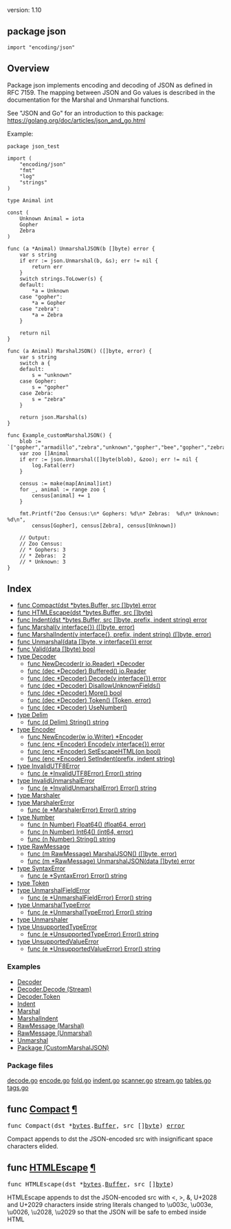 version: 1.10
## package json

  `import "encoding/json"`

## Overview

Package json implements encoding and decoding of JSON as defined in RFC 7159.
The mapping between JSON and Go values is described in the documentation for the
Marshal and Unmarshal functions.

See "JSON and Go" for an introduction to this package:
https://golang.org/doc/articles/json_and_go.html

<a id="example_customMarshalJSON"></a>
Example:

    package json_test

    import (
        "encoding/json"
        "fmt"
        "log"
        "strings"
    )

    type Animal int

    const (
        Unknown Animal = iota
        Gopher
        Zebra
    )

    func (a *Animal) UnmarshalJSON(b []byte) error {
        var s string
        if err := json.Unmarshal(b, &s); err != nil {
            return err
        }
        switch strings.ToLower(s) {
        default:
            *a = Unknown
        case "gopher":
            *a = Gopher
        case "zebra":
            *a = Zebra
        }

        return nil
    }

    func (a Animal) MarshalJSON() ([]byte, error) {
        var s string
        switch a {
        default:
            s = "unknown"
        case Gopher:
            s = "gopher"
        case Zebra:
            s = "zebra"
        }

        return json.Marshal(s)
    }

    func Example_customMarshalJSON() {
        blob := `["gopher","armadillo","zebra","unknown","gopher","bee","gopher","zebra"]`
        var zoo []Animal
        if err := json.Unmarshal([]byte(blob), &zoo); err != nil {
            log.Fatal(err)
        }

        census := make(map[Animal]int)
        for _, animal := range zoo {
            census[animal] += 1
        }

        fmt.Printf("Zoo Census:\n* Gophers: %d\n* Zebras:  %d\n* Unknown: %d\n",
            census[Gopher], census[Zebra], census[Unknown])

        // Output:
        // Zoo Census:
        // * Gophers: 3
        // * Zebras:  2
        // * Unknown: 3
    }

## Index

- [func Compact(dst *bytes.Buffer, src []byte) error](#Compact)
- [func HTMLEscape(dst *bytes.Buffer, src []byte)](#HTMLEscape)
- [func Indent(dst *bytes.Buffer, src []byte, prefix, indent string) error](#Indent)
- [func Marshal(v interface{}) ([]byte, error)](#Marshal)
- [func MarshalIndent(v interface{}, prefix, indent string) ([]byte, error)](#MarshalIndent)
- [func Unmarshal(data []byte, v interface{}) error](#Unmarshal)
- [func Valid(data []byte) bool](#Valid)
- [type Decoder](#Decoder)
  - [func NewDecoder(r io.Reader) *Decoder](#NewDecoder)
  - [func (dec *Decoder) Buffered() io.Reader](#Decoder.Buffered)
  - [func (dec *Decoder) Decode(v interface{}) error](#Decoder.Decode)
  - [func (dec *Decoder) DisallowUnknownFields()](#Decoder.DisallowUnknownFields)
  - [func (dec *Decoder) More() bool](#Decoder.More)
  - [func (dec *Decoder) Token() (Token, error)](#Decoder.Token)
  - [func (dec *Decoder) UseNumber()](#Decoder.UseNumber)
- [type Delim](#Delim)
  - [func (d Delim) String() string](#Delim.String)
- [type Encoder](#Encoder)
  - [func NewEncoder(w io.Writer) *Encoder](#NewEncoder)
  - [func (enc *Encoder) Encode(v interface{}) error](#Encoder.Encode)
  - [func (enc *Encoder) SetEscapeHTML(on bool)](#Encoder.SetEscapeHTML)
  - [func (enc *Encoder) SetIndent(prefix, indent string)](#Encoder.SetIndent)
- [type InvalidUTF8Error](#InvalidUTF8Error)
  - [func (e *InvalidUTF8Error) Error() string](#InvalidUTF8Error.Error)
- [type InvalidUnmarshalError](#InvalidUnmarshalError)
  - [func (e *InvalidUnmarshalError) Error() string](#InvalidUnmarshalError.Error)
- [type Marshaler](#Marshaler)
- [type MarshalerError](#MarshalerError)
  - [func (e *MarshalerError) Error() string](#MarshalerError.Error)
- [type Number](#Number)
  - [func (n Number) Float64() (float64, error)](#Number.Float64)
  - [func (n Number) Int64() (int64, error)](#Number.Int64)
  - [func (n Number) String() string](#Number.String)
- [type RawMessage](#RawMessage)
  - [func (m RawMessage) MarshalJSON() ([]byte, error)](#RawMessage.MarshalJSON)
  - [func (m *RawMessage) UnmarshalJSON(data []byte) error](#RawMessage.UnmarshalJSON)
- [type SyntaxError](#SyntaxError)
  - [func (e *SyntaxError) Error() string](#SyntaxError.Error)
- [type Token](#Token)
- [type UnmarshalFieldError](#UnmarshalFieldError)
  - [func (e *UnmarshalFieldError) Error() string](#UnmarshalFieldError.Error)
- [type UnmarshalTypeError](#UnmarshalTypeError)
  - [func (e *UnmarshalTypeError) Error() string](#UnmarshalTypeError.Error)
- [type Unmarshaler](#Unmarshaler)
- [type UnsupportedTypeError](#UnsupportedTypeError)
  - [func (e *UnsupportedTypeError) Error() string](#UnsupportedTypeError.Error)
- [type UnsupportedValueError](#UnsupportedValueError)
  - [func (e *UnsupportedValueError) Error() string](#UnsupportedValueError.Error)

### Examples

- [Decoder](#exampleDecoder)
- [Decoder.Decode (Stream)](#exampleDecoder_Decode_stream)
- [Decoder.Token](#exampleDecoder_Token)
- [Indent](#exampleIndent)
- [Marshal](#exampleMarshal)
- [MarshalIndent](#exampleMarshalIndent)
- [RawMessage (Marshal)](#exampleRawMessage_marshal)
- [RawMessage (Unmarshal)](#exampleRawMessage_unmarshal)
- [Unmarshal](#exampleUnmarshal)
- [Package (CustomMarshalJSON)](#example_customMarshalJSON)

### Package files
 [decode.go](//github.com/golang/go/blob/release-branch.go1.10/src/encoding/json/decode.go) [encode.go](//github.com/golang/go/blob/release-branch.go1.10/src/encoding/json/encode.go) [fold.go](//github.com/golang/go/blob/release-branch.go1.10/src/encoding/json/fold.go) [indent.go](//github.com/golang/go/blob/release-branch.go1.10/src/encoding/json/indent.go) [scanner.go](//github.com/golang/go/blob/release-branch.go1.10/src/encoding/json/scanner.go) [stream.go](//github.com/golang/go/blob/release-branch.go1.10/src/encoding/json/stream.go) [tables.go](//github.com/golang/go/blob/release-branch.go1.10/src/encoding/json/tables.go) [tags.go](//github.com/golang/go/blob/release-branch.go1.10/src/encoding/json/tags.go)

<h2 id="Compact">func <a href="//github.com/golang/go/blob/release-branch.go1.10/src/encoding/json/indent.go#L1">Compact</a>
    <a href="#Compact">¶</a></h2>
<pre>func Compact(dst *<a href="/bytes/">bytes</a>.<a href="/bytes/#Buffer">Buffer</a>, src []<a href="/builtin/#byte">byte</a>) <a href="/builtin/#error">error</a></pre>

Compact appends to dst the JSON-encoded src with insignificant space characters
elided.

<h2 id="HTMLEscape">func <a href="//github.com/golang/go/blob/release-branch.go1.10/src/encoding/json/encode.go#L180">HTMLEscape</a>
    <a href="#HTMLEscape">¶</a></h2>
<pre>func HTMLEscape(dst *<a href="/bytes/">bytes</a>.<a href="/bytes/#Buffer">Buffer</a>, src []<a href="/builtin/#byte">byte</a>)</pre>

HTMLEscape appends to dst the JSON-encoded src with <, >, &, U+2028 and U+2029
characters inside string literals changed to \u003c, \u003e, \u0026, \u2028,
\u2029 so that the JSON will be safe to embed inside HTML <script> tags. For
historical reasons, web browsers don't honor standard HTML escaping within
<script> tags, so an alternative JSON encoding must be used.

<h2 id="Indent">func <a href="//github.com/golang/go/blob/release-branch.go1.10/src/encoding/json/indent.go#L69">Indent</a>
    <a href="#Indent">¶</a></h2>
<pre>func Indent(dst *<a href="/bytes/">bytes</a>.<a href="/bytes/#Buffer">Buffer</a>, src []<a href="/builtin/#byte">byte</a>, prefix, indent <a href="/builtin/#string">string</a>) <a href="/builtin/#error">error</a></pre>

Indent appends to dst an indented form of the JSON-encoded src. Each element in
a JSON object or array begins on a new, indented line beginning with prefix
followed by one or more copies of indent according to the indentation nesting.
The data appended to dst does not begin with the prefix nor any indentation, to
make it easier to embed inside other formatted JSON data. Although leading space
characters (space, tab, carriage return, newline) at the beginning of src are
dropped, trailing space characters at the end of src are preserved and copied to
dst. For example, if src has no trailing spaces, neither will dst; if src ends
in a trailing newline, so will dst.

<a id="exampleIndent"></a>
Example:

    type Road struct {
        Name   string
        Number int
    }
    roads := []Road{
        {"Diamond Fork", 29},
        {"Sheep Creek", 51},
    }

    b, err := json.Marshal(roads)
    if err != nil {
        log.Fatal(err)
    }

    var out bytes.Buffer
    json.Indent(&out, b, "=", "\t")
    out.WriteTo(os.Stdout)
    // Output:
    // [
    // =	{
    // =		"Name": "Diamond Fork",
    // =		"Number": 29
    // =	},
    // =	{
    // =		"Name": "Sheep Creek",
    // =		"Number": 51
    // =	}
    // =]

<h2 id="Marshal">func <a href="//github.com/golang/go/blob/release-branch.go1.10/src/encoding/json/encode.go#L149">Marshal</a>
    <a href="#Marshal">¶</a></h2>
<pre>func Marshal(v interface{}) ([]<a href="/builtin/#byte">byte</a>, <a href="/builtin/#error">error</a>)</pre>

Marshal returns the JSON encoding of v.

Marshal traverses the value v recursively. If an encountered value implements
the Marshaler interface and is not a nil pointer, Marshal calls its MarshalJSON
method to produce JSON. If no MarshalJSON method is present but the value
implements encoding.TextMarshaler instead, Marshal calls its MarshalText method
and encodes the result as a JSON string. The nil pointer exception is not
strictly necessary but mimics a similar, necessary exception in the behavior of
UnmarshalJSON.

Otherwise, Marshal uses the following type-dependent default encodings:

Boolean values encode as JSON booleans.

Floating point, integer, and Number values encode as JSON numbers.

String values encode as JSON strings coerced to valid UTF-8, replacing invalid
bytes with the Unicode replacement rune. The angle brackets "<" and ">" are
escaped to "\u003c" and "\u003e" to keep some browsers from misinterpreting JSON
output as HTML. Ampersand "&" is also escaped to "\u0026" for the same reason.
This escaping can be disabled using an Encoder that had SetEscapeHTML(false)
called on it.

Array and slice values encode as JSON arrays, except that []byte encodes as a
base64-encoded string, and a nil slice encodes as the null JSON value.

Struct values encode as JSON objects. Each exported struct field becomes a
member of the object, using the field name as the object key, unless the field
is omitted for one of the reasons given below.

The encoding of each struct field can be customized by the format string stored
under the "json" key in the struct field's tag. The format string gives the name
of the field, possibly followed by a comma-separated list of options. The name
may be empty in order to specify options without overriding the default field
name.

The "omitempty" option specifies that the field should be omitted from the
encoding if the field has an empty value, defined as false, 0, a nil pointer, a
nil interface value, and any empty array, slice, map, or string.

As a special case, if the field tag is "-", the field is always omitted. Note
that a field with name "-" can still be generated using the tag "-,".

Examples of struct field tags and their meanings:

    // Field appears in JSON as key "myName".
    Field int `json:"myName"`

    // Field appears in JSON as key "myName" and
    // the field is omitted from the object if its value is empty,
    // as defined above.
    Field int `json:"myName,omitempty"`

    // Field appears in JSON as key "Field" (the default), but
    // the field is skipped if empty.
    // Note the leading comma.
    Field int `json:",omitempty"`

    // Field is ignored by this package.
    Field int `json:"-"`

    // Field appears in JSON as key "-".
    Field int `json:"-,"`

The "string" option signals that a field is stored as JSON inside a JSON-encoded
string. It applies only to fields of string, floating point, integer, or boolean
types. This extra level of encoding is sometimes used when communicating with
JavaScript programs:

    Int64String int64 `json:",string"`

The key name will be used if it's a non-empty string consisting of only Unicode
letters, digits, and ASCII punctuation except quotation marks, backslash, and
comma.

Anonymous struct fields are usually marshaled as if their inner exported fields
were fields in the outer struct, subject to the usual Go visibility rules
amended as described in the next paragraph. An anonymous struct field with a
name given in its JSON tag is treated as having that name, rather than being
anonymous. An anonymous struct field of interface type is treated the same as
having that type as its name, rather than being anonymous.

The Go visibility rules for struct fields are amended for JSON when deciding
which field to marshal or unmarshal. If there are multiple fields at the same
level, and that level is the least nested (and would therefore be the nesting
level selected by the usual Go rules), the following extra rules apply:

1) Of those fields, if any are JSON-tagged, only tagged fields are considered,
even if there are multiple untagged fields that would otherwise conflict.

2) If there is exactly one field (tagged or not according to the first rule),
that is selected.

3) Otherwise there are multiple fields, and all are ignored; no error occurs.

Handling of anonymous struct fields is new in Go 1.1. Prior to Go 1.1, anonymous
struct fields were ignored. To force ignoring of an anonymous struct field in
both current and earlier versions, give the field a JSON tag of "-".

Map values encode as JSON objects. The map's key type must either be a string,
an integer type, or implement encoding.TextMarshaler. The map keys are sorted
and used as JSON object keys by applying the following rules, subject to the
UTF-8 coercion described for string values above:

    - string keys are used directly
    - encoding.TextMarshalers are marshaled
    - integer keys are converted to strings

Pointer values encode as the value pointed to. A nil pointer encodes as the null
JSON value.

Interface values encode as the value contained in the interface. A nil interface
value encodes as the null JSON value.

Channel, complex, and function values cannot be encoded in JSON. Attempting to
encode such a value causes Marshal to return an UnsupportedTypeError.

JSON cannot represent cyclic data structures and Marshal does not handle them.
Passing cyclic structures to Marshal will result in an infinite recursion.

<a id="exampleMarshal"></a>
Example:

    type ColorGroup struct {
        ID     int
        Name   string
        Colors []string
    }
    group := ColorGroup{
        ID:     1,
        Name:   "Reds",
        Colors: []string{"Crimson", "Red", "Ruby", "Maroon"},
    }
    b, err := json.Marshal(group)
    if err != nil {
        fmt.Println("error:", err)
    }
    os.Stdout.Write(b)
    // Output:
    // {"ID":1,"Name":"Reds","Colors":["Crimson","Red","Ruby","Maroon"]}

<h2 id="MarshalIndent">func <a href="//github.com/golang/go/blob/release-branch.go1.10/src/encoding/json/encode.go#L161">MarshalIndent</a>
    <a href="#MarshalIndent">¶</a></h2>
<pre>func MarshalIndent(v interface{}, prefix, indent <a href="/builtin/#string">string</a>) ([]<a href="/builtin/#byte">byte</a>, <a href="/builtin/#error">error</a>)</pre>

MarshalIndent is like Marshal but applies Indent to format the output. Each JSON
element in the output will begin on a new line beginning with prefix followed by
one or more copies of indent according to the indentation nesting.

<a id="exampleMarshalIndent"></a>
Example:

    data := map[string]int{
        "a": 1,
        "b": 2,
    }

    json, err := json.MarshalIndent(data, "<prefix>", "<indent>")
    if err != nil {
        log.Fatal(err)
    }

    fmt.Println(string(json))
    // Output:
    // {
    // <prefix><indent>"a": 1,
    // <prefix><indent>"b": 2
    // <prefix>}

<h2 id="Unmarshal">func <a href="//github.com/golang/go/blob/release-branch.go1.10/src/encoding/json/decode.go#L87">Unmarshal</a>
    <a href="#Unmarshal">¶</a></h2>
<pre>func Unmarshal(data []<a href="/builtin/#byte">byte</a>, v interface{}) <a href="/builtin/#error">error</a></pre>

Unmarshal parses the JSON-encoded data and stores the result in the value
pointed to by v. If v is nil or not a pointer, Unmarshal returns an
InvalidUnmarshalError.

Unmarshal uses the inverse of the encodings that Marshal uses, allocating maps,
slices, and pointers as necessary, with the following additional rules:

To unmarshal JSON into a pointer, Unmarshal first handles the case of the JSON
being the JSON literal null. In that case, Unmarshal sets the pointer to nil.
Otherwise, Unmarshal unmarshals the JSON into the value pointed at by the
pointer. If the pointer is nil, Unmarshal allocates a new value for it to point
to.

To unmarshal JSON into a value implementing the Unmarshaler interface, Unmarshal
calls that value's UnmarshalJSON method, including when the input is a JSON
null. Otherwise, if the value implements encoding.TextUnmarshaler and the input
is a JSON quoted string, Unmarshal calls that value's UnmarshalText method with
the unquoted form of the string.

To unmarshal JSON into a struct, Unmarshal matches incoming object keys to the
keys used by Marshal (either the struct field name or its tag), preferring an
exact match but also accepting a case-insensitive match. By default, object keys
which don't have a corresponding struct field are ignored (see
Decoder.DisallowUnknownFields for an alternative).

To unmarshal JSON into an interface value, Unmarshal stores one of these in the
interface value:

    bool, for JSON booleans
    float64, for JSON numbers
    string, for JSON strings
    []interface{}, for JSON arrays
    map[string]interface{}, for JSON objects
    nil for JSON null

To unmarshal a JSON array into a slice, Unmarshal resets the slice length to
zero and then appends each element to the slice. As a special case, to unmarshal
an empty JSON array into a slice, Unmarshal replaces the slice with a new empty
slice.

To unmarshal a JSON array into a Go array, Unmarshal decodes JSON array elements
into corresponding Go array elements. If the Go array is smaller than the JSON
array, the additional JSON array elements are discarded. If the JSON array is
smaller than the Go array, the additional Go array elements are set to zero
values.

To unmarshal a JSON object into a map, Unmarshal first establishes a map to use.
If the map is nil, Unmarshal allocates a new map. Otherwise Unmarshal reuses the
existing map, keeping existing entries. Unmarshal then stores key-value pairs
from the JSON object into the map. The map's key type must either be a string,
an integer, or implement encoding.TextUnmarshaler.

If a JSON value is not appropriate for a given target type, or if a JSON number
overflows the target type, Unmarshal skips that field and completes the
unmarshaling as best it can. If no more serious errors are encountered,
Unmarshal returns an UnmarshalTypeError describing the earliest such error. In
any case, it's not guaranteed that all the remaining fields following the
problematic one will be unmarshaled into the target object.

The JSON null value unmarshals into an interface, map, pointer, or slice by
setting that Go value to nil. Because null is often used in JSON to mean ``not
present,'' unmarshaling a JSON null into any other Go type has no effect on the
value and produces no error.

When unmarshaling quoted strings, invalid UTF-8 or invalid UTF-16 surrogate
pairs are not treated as an error. Instead, they are replaced by the Unicode
replacement character U+FFFD.

<a id="exampleUnmarshal"></a>
Example:

    var jsonBlob = []byte(`[
    	{"Name": "Platypus", "Order": "Monotremata"},
    	{"Name": "Quoll",    "Order": "Dasyuromorphia"}
    ]`)
    type Animal struct {
        Name  string
        Order string
    }
    var animals []Animal
    err := json.Unmarshal(jsonBlob, &animals)
    if err != nil {
        fmt.Println("error:", err)
    }
    fmt.Printf("%+v", animals)
    // Output:
    // [{Name:Platypus Order:Monotremata} {Name:Quoll Order:Dasyuromorphia}]

<h2 id="Valid">func <a href="//github.com/golang/go/blob/release-branch.go1.10/src/encoding/json/scanner.go#L9">Valid</a>
    <a href="#Valid">¶</a></h2>
<pre>func Valid(data []<a href="/builtin/#byte">byte</a>) <a href="/builtin/#bool">bool</a></pre>

Valid reports whether data is a valid JSON encoding.

<h2 id="Decoder">type <a href="//github.com/golang/go/blob/release-branch.go1.10/src/encoding/json/stream.go#L4">Decoder</a>
    <a href="#Decoder">¶</a></h2>
<pre>type Decoder struct {
    <span class="comment">// contains filtered or unexported fields</span>
}</pre>

A Decoder reads and decodes JSON values from an input stream.

<a id="exampleDecoder"></a>
Example:

    const jsonStream = `
    	{"Name": "Ed", "Text": "Knock knock."}
    	{"Name": "Sam", "Text": "Who's there?"}
    	{"Name": "Ed", "Text": "Go fmt."}
    	{"Name": "Sam", "Text": "Go fmt who?"}
    	{"Name": "Ed", "Text": "Go fmt yourself!"}
    `
    type Message struct {
        Name, Text string
    }
    dec := json.NewDecoder(strings.NewReader(jsonStream))
    for {
        var m Message
        if err := dec.Decode(&m); err == io.EOF {
            break
        } else if err != nil {
            log.Fatal(err)
        }
        fmt.Printf("%s: %s\n", m.Name, m.Text)
    }
    // Output:
    // Ed: Knock knock.
    // Sam: Who's there?
    // Ed: Go fmt.
    // Sam: Go fmt who?
    // Ed: Go fmt yourself!

<h3 id="NewDecoder">func <a href="//github.com/golang/go/blob/release-branch.go1.10/src/encoding/json/stream.go#L21">NewDecoder</a>
    <a href="#NewDecoder">¶</a></h3>
<pre>func NewDecoder(r <a href="/io/">io</a>.<a href="/io/#Reader">Reader</a>) *<a href="#Decoder">Decoder</a></pre>

NewDecoder returns a new decoder that reads from r.

The decoder introduces its own buffering and may read data from r beyond the
JSON values requested.

<h3 id="Decoder.Buffered">func (*Decoder) <a href="//github.com/golang/go/blob/release-branch.go1.10/src/encoding/json/stream.go#L73">Buffered</a>
    <a href="#Decoder.Buffered">¶</a></h3>
<pre>func (dec *<a href="#Decoder">Decoder</a>) Buffered() <a href="/io/">io</a>.<a href="/io/#Reader">Reader</a></pre>

Buffered returns a reader of the data remaining in the Decoder's buffer. The
reader is valid until the next call to Decode.

<h3 id="Decoder.Decode">func (*Decoder) <a href="//github.com/golang/go/blob/release-branch.go1.10/src/encoding/json/stream.go#L39">Decode</a>
    <a href="#Decoder.Decode">¶</a></h3>
<pre>func (dec *<a href="#Decoder">Decoder</a>) Decode(v interface{}) <a href="/builtin/#error">error</a></pre>

Decode reads the next JSON-encoded value from its input and stores it in the
value pointed to by v.

See the documentation for Unmarshal for details about the conversion of JSON
into a Go value.

<a id="exampleDecoder_Decode_stream"></a>
Example:

    const jsonStream = `
    	[
    		{"Name": "Ed", "Text": "Knock knock."},
    		{"Name": "Sam", "Text": "Who's there?"},
    		{"Name": "Ed", "Text": "Go fmt."},
    		{"Name": "Sam", "Text": "Go fmt who?"},
    		{"Name": "Ed", "Text": "Go fmt yourself!"}
    	]
    `
    type Message struct {
        Name, Text string
    }
    dec := json.NewDecoder(strings.NewReader(jsonStream))

    // read open bracket
    t, err := dec.Token()
    if err != nil {
        log.Fatal(err)
    }
    fmt.Printf("%T: %v\n", t, t)

    // while the array contains values
    for dec.More() {
        var m Message
        // decode an array value (Message)
        err := dec.Decode(&m)
        if err != nil {
            log.Fatal(err)
        }

        fmt.Printf("%v: %v\n", m.Name, m.Text)
    }

    // read closing bracket
    t, err = dec.Token()
    if err != nil {
        log.Fatal(err)
    }
    fmt.Printf("%T: %v\n", t, t)

    // Output:
    // json.Delim: [
    // Ed: Knock knock.
    // Sam: Who's there?
    // Ed: Go fmt.
    // Sam: Go fmt who?
    // Ed: Go fmt yourself!
    // json.Delim: ]

<h3 id="Decoder.DisallowUnknownFields">func (*Decoder) <a href="//github.com/golang/go/blob/release-branch.go1.10/src/encoding/json/stream.go#L32">DisallowUnknownFields</a>
    <a href="#Decoder.DisallowUnknownFields">¶</a></h3>
<pre>func (dec *<a href="#Decoder">Decoder</a>) DisallowUnknownFields()</pre>

DisallowUnknownFields causes the Decoder to return an error when the destination
is a struct and the input contains object keys which do not match any
non-ignored, exported fields in the destination.

<h3 id="Decoder.More">func (*Decoder) <a href="//github.com/golang/go/blob/release-branch.go1.10/src/encoding/json/stream.go#L469">More</a>
    <a href="#Decoder.More">¶</a></h3>
<pre>func (dec *<a href="#Decoder">Decoder</a>) More() <a href="/builtin/#bool">bool</a></pre>

More reports whether there is another element in the current array or object
being parsed.

<h3 id="Decoder.Token">func (*Decoder) <a href="//github.com/golang/go/blob/release-branch.go1.10/src/encoding/json/stream.go#L354">Token</a>
    <a href="#Decoder.Token">¶</a></h3>
<pre>func (dec *<a href="#Decoder">Decoder</a>) Token() (<a href="#Token">Token</a>, <a href="/builtin/#error">error</a>)</pre>

Token returns the next JSON token in the input stream. At the end of the input
stream, Token returns nil, io.EOF.

Token guarantees that the delimiters [ ] { } it returns are properly nested and
matched: if Token encounters an unexpected delimiter in the input, it will
return an error.

The input stream consists of basic JSON values—bool, string, number, and
null—along with delimiters [ ] { } of type Delim to mark the start and end of
arrays and objects. Commas and colons are elided.

<a id="exampleDecoder_Token"></a>
Example:

    const jsonStream = `
    	{"Message": "Hello", "Array": [1, 2, 3], "Null": null, "Number": 1.234}
    `
    dec := json.NewDecoder(strings.NewReader(jsonStream))
    for {
        t, err := dec.Token()
        if err == io.EOF {
            break
        }
        if err != nil {
            log.Fatal(err)
        }
        fmt.Printf("%T: %v", t, t)
        if dec.More() {
            fmt.Printf(" (more)")
        }
        fmt.Printf("\n")
    }
    // Output:
    // json.Delim: { (more)
    // string: Message (more)
    // string: Hello (more)
    // string: Array (more)
    // json.Delim: [ (more)
    // float64: 1 (more)
    // float64: 2 (more)
    // float64: 3
    // json.Delim: ] (more)
    // string: Null (more)
    // <nil>: <nil> (more)
    // string: Number (more)
    // float64: 1.234
    // json.Delim: }

<h3 id="Decoder.UseNumber">func (*Decoder) <a href="//github.com/golang/go/blob/release-branch.go1.10/src/encoding/json/stream.go#L27">UseNumber</a>
    <a href="#Decoder.UseNumber">¶</a></h3>
<pre>func (dec *<a href="#Decoder">Decoder</a>) UseNumber()</pre>

UseNumber causes the Decoder to unmarshal a number into an interface{} as a
Number instead of as a float64.

<h2 id="Delim">type <a href="//github.com/golang/go/blob/release-branch.go1.10/src/encoding/json/stream.go#L337">Delim</a>
    <a href="#Delim">¶</a></h2>
<pre>type Delim <a href="/builtin/#rune">rune</a></pre>

A Delim is a JSON array or object delimiter, one of [ ] { or }.

<h3 id="Delim.String">func (Delim) <a href="//github.com/golang/go/blob/release-branch.go1.10/src/encoding/json/stream.go#L339">String</a>
    <a href="#Delim.String">¶</a></h3>
<pre>func (d <a href="#Delim">Delim</a>) String() <a href="/builtin/#string">string</a></pre>


<h2 id="Encoder">type <a href="//github.com/golang/go/blob/release-branch.go1.10/src/encoding/json/stream.go#L165">Encoder</a>
    <a href="#Encoder">¶</a></h2>
<pre>type Encoder struct {
    <span class="comment">// contains filtered or unexported fields</span>
}</pre>

An Encoder writes JSON values to an output stream.

<h3 id="NewEncoder">func <a href="//github.com/golang/go/blob/release-branch.go1.10/src/encoding/json/stream.go#L176">NewEncoder</a>
    <a href="#NewEncoder">¶</a></h3>
<pre>func NewEncoder(w <a href="/io/">io</a>.<a href="/io/#Writer">Writer</a>) *<a href="#Encoder">Encoder</a></pre>

NewEncoder returns a new encoder that writes to w.

<h3 id="Encoder.Encode">func (*Encoder) <a href="//github.com/golang/go/blob/release-branch.go1.10/src/encoding/json/stream.go#L185">Encode</a>
    <a href="#Encoder.Encode">¶</a></h3>
<pre>func (enc *<a href="#Encoder">Encoder</a>) Encode(v interface{}) <a href="/builtin/#error">error</a></pre>

Encode writes the JSON encoding of v to the stream, followed by a newline
character.

See the documentation for Marshal for details about the conversion of Go values
to JSON.

<h3 id="Encoder.SetEscapeHTML">func (*Encoder) <a href="//github.com/golang/go/blob/release-branch.go1.10/src/encoding/json/stream.go#L237">SetEscapeHTML</a>
    <a href="#Encoder.SetEscapeHTML">¶</a></h3>
<pre>func (enc *<a href="#Encoder">Encoder</a>) SetEscapeHTML(on <a href="/builtin/#bool">bool</a>)</pre>

SetEscapeHTML specifies whether problematic HTML characters should be escaped
inside JSON quoted strings. The default behavior is to escape &, <, and > to
\u0026, \u003c, and \u003e to avoid certain safety problems that can arise when
embedding JSON in HTML.

In non-HTML settings where the escaping interferes with the readability of the
output, SetEscapeHTML(false) disables this behavior.

<h3 id="Encoder.SetIndent">func (*Encoder) <a href="//github.com/golang/go/blob/release-branch.go1.10/src/encoding/json/stream.go#L225">SetIndent</a>
    <a href="#Encoder.SetIndent">¶</a></h3>
<pre>func (enc *<a href="#Encoder">Encoder</a>) SetIndent(prefix, indent <a href="/builtin/#string">string</a>)</pre>

SetIndent instructs the encoder to format each subsequent encoded value as if
indented by the package-level function Indent(dst, src, prefix, indent). Calling
SetIndent("", "") disables indentation.

<h2 id="InvalidUTF8Error">type <a href="//github.com/golang/go/blob/release-branch.go1.10/src/encoding/json/encode.go#L240">InvalidUTF8Error</a>
    <a href="#InvalidUTF8Error">¶</a></h2>
<pre>type InvalidUTF8Error struct {
<span id="InvalidUTF8Error.S"></span>    S <a href="/builtin/#string">string</a> <span class="comment">// the whole string value that caused the error</span>
}</pre>

Before Go 1.2, an InvalidUTF8Error was returned by Marshal when attempting to
encode a string value with invalid UTF-8 sequences. As of Go 1.2, Marshal
instead coerces the string to valid UTF-8 by replacing invalid bytes with the
Unicode replacement rune U+FFFD.

Deprecated: No longer used; kept for compatibility.

<h3 id="InvalidUTF8Error.Error">func (*InvalidUTF8Error) <a href="//github.com/golang/go/blob/release-branch.go1.10/src/encoding/json/encode.go#L244">Error</a>
    <a href="#InvalidUTF8Error.Error">¶</a></h3>
<pre>func (e *<a href="#InvalidUTF8Error">InvalidUTF8Error</a>) Error() <a href="/builtin/#string">string</a></pre>


<h2 id="InvalidUnmarshalError">type <a href="//github.com/golang/go/blob/release-branch.go1.10/src/encoding/json/decode.go#L146">InvalidUnmarshalError</a>
    <a href="#InvalidUnmarshalError">¶</a></h2>
<pre>type InvalidUnmarshalError struct {
<span id="InvalidUnmarshalError.Type"></span>    Type <a href="/reflect/">reflect</a>.<a href="/reflect/#Type">Type</a>
}</pre>

An InvalidUnmarshalError describes an invalid argument passed to Unmarshal. (The
argument to Unmarshal must be a non-nil pointer.)

<h3 id="InvalidUnmarshalError.Error">func (*InvalidUnmarshalError) <a href="//github.com/golang/go/blob/release-branch.go1.10/src/encoding/json/decode.go#L150">Error</a>
    <a href="#InvalidUnmarshalError.Error">¶</a></h3>
<pre>func (e *<a href="#InvalidUnmarshalError">InvalidUnmarshalError</a>) Error() <a href="/builtin/#string">string</a></pre>


<h2 id="Marshaler">type <a href="//github.com/golang/go/blob/release-branch.go1.10/src/encoding/json/encode.go#L211">Marshaler</a>
    <a href="#Marshaler">¶</a></h2>
<pre>type Marshaler interface {
    MarshalJSON() ([]<a href="/builtin/#byte">byte</a>, <a href="/builtin/#error">error</a>)
}</pre>

Marshaler is the interface implemented by types that can marshal themselves into
valid JSON.

<h2 id="MarshalerError">type <a href="//github.com/golang/go/blob/release-branch.go1.10/src/encoding/json/encode.go#L248">MarshalerError</a>
    <a href="#MarshalerError">¶</a></h2>
<pre>type MarshalerError struct {
<span id="MarshalerError.Type"></span>    Type <a href="/reflect/">reflect</a>.<a href="/reflect/#Type">Type</a>
<span id="MarshalerError.Err"></span>    Err  <a href="/builtin/#error">error</a>
}</pre>


<h3 id="MarshalerError.Error">func (*MarshalerError) <a href="//github.com/golang/go/blob/release-branch.go1.10/src/encoding/json/encode.go#L253">Error</a>
    <a href="#MarshalerError.Error">¶</a></h3>
<pre>func (e *<a href="#MarshalerError">MarshalerError</a>) Error() <a href="/builtin/#string">string</a></pre>


<h2 id="Number">type <a href="//github.com/golang/go/blob/release-branch.go1.10/src/encoding/json/decode.go#L184">Number</a>
    <a href="#Number">¶</a></h2>
<pre>type Number <a href="/builtin/#string">string</a></pre>

A Number represents a JSON number literal.

<h3 id="Number.Float64">func (Number) <a href="//github.com/golang/go/blob/release-branch.go1.10/src/encoding/json/decode.go#L190">Float64</a>
    <a href="#Number.Float64">¶</a></h3>
<pre>func (n <a href="#Number">Number</a>) Float64() (<a href="/builtin/#float64">float64</a>, <a href="/builtin/#error">error</a>)</pre>

Float64 returns the number as a float64.

<h3 id="Number.Int64">func (Number) <a href="//github.com/golang/go/blob/release-branch.go1.10/src/encoding/json/decode.go#L195">Int64</a>
    <a href="#Number.Int64">¶</a></h3>
<pre>func (n <a href="#Number">Number</a>) Int64() (<a href="/builtin/#int64">int64</a>, <a href="/builtin/#error">error</a>)</pre>

Int64 returns the number as an int64.

<h3 id="Number.String">func (Number) <a href="//github.com/golang/go/blob/release-branch.go1.10/src/encoding/json/decode.go#L187">String</a>
    <a href="#Number.String">¶</a></h3>
<pre>func (n <a href="#Number">Number</a>) String() <a href="/builtin/#string">string</a></pre>

String returns the literal text of the number.

<h2 id="RawMessage">type <a href="//github.com/golang/go/blob/release-branch.go1.10/src/encoding/json/stream.go#L244">RawMessage</a>
    <a href="#RawMessage">¶</a></h2>
<pre>type RawMessage []<a href="/builtin/#byte">byte</a></pre>

RawMessage is a raw encoded JSON value. It implements Marshaler and Unmarshaler
and can be used to delay JSON decoding or precompute a JSON encoding.

<a id="exampleRawMessage_marshal"></a>
Example:

    h := json.RawMessage(`{"precomputed": true}`)

    c := struct {
        Header *json.RawMessage `json:"header"`
        Body   string           `json:"body"`
    }{Header: &h, Body: "Hello Gophers!"}

    b, err := json.MarshalIndent(&c, "", "\t")
    if err != nil {
        fmt.Println("error:", err)
    }
    os.Stdout.Write(b)

    // Output:
    // {
    // 	"header": {
    // 		"precomputed": true
    // 	},
    // 	"body": "Hello Gophers!"
    // }


<a id="exampleRawMessage_unmarshal"></a>
Example:

    type Color struct {
        Space string
        Point json.RawMessage // delay parsing until we know the color space
    }
    type RGB struct {
        R   uint8
        G   uint8
        B   uint8
    }
    type YCbCr struct {
        Y   uint8
        Cb  int8
        Cr  int8
    }

    var j = []byte(`[
    	{"Space": "YCbCr", "Point": {"Y": 255, "Cb": 0, "Cr": -10}},
    	{"Space": "RGB",   "Point": {"R": 98, "G": 218, "B": 255}}
    ]`)
    var colors []Color
    err := json.Unmarshal(j, &colors)
    if err != nil {
        log.Fatalln("error:", err)
    }

    for _, c := range colors {
        var dst interface{}
        switch c.Space {
        case "RGB":
            dst = new(RGB)
        case "YCbCr":
            dst = new(YCbCr)
        }
        err := json.Unmarshal(c.Point, dst)
        if err != nil {
            log.Fatalln("error:", err)
        }
        fmt.Println(c.Space, dst)
    }
    // Output:
    // YCbCr &{255 0 -10}
    // RGB &{98 218 255}

<h3 id="RawMessage.MarshalJSON">func (RawMessage) <a href="//github.com/golang/go/blob/release-branch.go1.10/src/encoding/json/stream.go#L247">MarshalJSON</a>
    <a href="#RawMessage.MarshalJSON">¶</a></h3>
<pre>func (m <a href="#RawMessage">RawMessage</a>) MarshalJSON() ([]<a href="/builtin/#byte">byte</a>, <a href="/builtin/#error">error</a>)</pre>

MarshalJSON returns m as the JSON encoding of m.

<h3 id="RawMessage.UnmarshalJSON">func (*RawMessage) <a href="//github.com/golang/go/blob/release-branch.go1.10/src/encoding/json/stream.go#L255">UnmarshalJSON</a>
    <a href="#RawMessage.UnmarshalJSON">¶</a></h3>
<pre>func (m *<a href="#RawMessage">RawMessage</a>) UnmarshalJSON(data []<a href="/builtin/#byte">byte</a>) <a href="/builtin/#error">error</a></pre>

UnmarshalJSON sets *m to a copy of data.

<h2 id="SyntaxError">type <a href="//github.com/golang/go/blob/release-branch.go1.10/src/encoding/json/scanner.go#L59">SyntaxError</a>
    <a href="#SyntaxError">¶</a></h2>
<pre>type SyntaxError struct {
<span id="SyntaxError.Offset"></span>    Offset <a href="/builtin/#int64">int64</a> <span class="comment">// error occurred after reading Offset bytes</span>
    <span class="comment">// contains filtered or unexported fields</span>
}</pre>

A SyntaxError is a description of a JSON syntax error.

<h3 id="SyntaxError.Error">func (*SyntaxError) <a href="//github.com/golang/go/blob/release-branch.go1.10/src/encoding/json/scanner.go#L64">Error</a>
    <a href="#SyntaxError.Error">¶</a></h3>
<pre>func (e *<a href="#SyntaxError">SyntaxError</a>) Error() <a href="/builtin/#string">string</a></pre>


<h2 id="Token">type <a href="//github.com/golang/go/blob/release-branch.go1.10/src/encoding/json/stream.go#L275">Token</a>
    <a href="#Token">¶</a></h2>
<pre>type Token interface{}</pre>

A Token holds a value of one of these types:

    Delim, for the four JSON delimiters [ ] { }
    bool, for JSON booleans
    float64, for JSON numbers
    Number, for JSON numbers
    string, for JSON string literals
    nil, for JSON null

<h2 id="UnmarshalFieldError">type <a href="//github.com/golang/go/blob/release-branch.go1.10/src/encoding/json/decode.go#L134">UnmarshalFieldError</a>
    <a href="#UnmarshalFieldError">¶</a></h2>
<pre>type UnmarshalFieldError struct {
<span id="UnmarshalFieldError.Key"></span>    Key   <a href="/builtin/#string">string</a>
<span id="UnmarshalFieldError.Type"></span>    Type  <a href="/reflect/">reflect</a>.<a href="/reflect/#Type">Type</a>
<span id="UnmarshalFieldError.Field"></span>    Field <a href="/reflect/">reflect</a>.<a href="/reflect/#StructField">StructField</a>
}</pre>

An UnmarshalFieldError describes a JSON object key that led to an unexported
(and therefore unwritable) struct field.

Deprecated: No longer used; kept for compatibility.

<h3 id="UnmarshalFieldError.Error">func (*UnmarshalFieldError) <a href="//github.com/golang/go/blob/release-branch.go1.10/src/encoding/json/decode.go#L140">Error</a>
    <a href="#UnmarshalFieldError.Error">¶</a></h3>
<pre>func (e *<a href="#UnmarshalFieldError">UnmarshalFieldError</a>) Error() <a href="/builtin/#string">string</a></pre>


<h2 id="UnmarshalTypeError">type <a href="//github.com/golang/go/blob/release-branch.go1.10/src/encoding/json/decode.go#L115">UnmarshalTypeError</a>
    <a href="#UnmarshalTypeError">¶</a></h2>
<pre>type UnmarshalTypeError struct {
<span id="UnmarshalTypeError.Value"></span>    Value  <a href="/builtin/#string">string</a>       <span class="comment">// description of JSON value - &#34;bool&#34;, &#34;array&#34;, &#34;number -5&#34;</span>
<span id="UnmarshalTypeError.Type"></span>    Type   <a href="/reflect/">reflect</a>.<a href="/reflect/#Type">Type</a> <span class="comment">// type of Go value it could not be assigned to</span>
<span id="UnmarshalTypeError.Offset"></span>    Offset <a href="/builtin/#int64">int64</a>        <span class="comment">// error occurred after reading Offset bytes</span>
<span id="UnmarshalTypeError.Struct"></span>    Struct <a href="/builtin/#string">string</a>       <span class="comment">// name of the struct type containing the field</span>
<span id="UnmarshalTypeError.Field"></span>    Field  <a href="/builtin/#string">string</a>       <span class="comment">// name of the field holding the Go value</span>
}</pre>

An UnmarshalTypeError describes a JSON value that was not appropriate for a
value of a specific Go type.

<h3 id="UnmarshalTypeError.Error">func (*UnmarshalTypeError) <a href="//github.com/golang/go/blob/release-branch.go1.10/src/encoding/json/decode.go#L123">Error</a>
    <a href="#UnmarshalTypeError.Error">¶</a></h3>
<pre>func (e *<a href="#UnmarshalTypeError">UnmarshalTypeError</a>) Error() <a href="/builtin/#string">string</a></pre>


<h2 id="Unmarshaler">type <a href="//github.com/golang/go/blob/release-branch.go1.10/src/encoding/json/decode.go#L109">Unmarshaler</a>
    <a href="#Unmarshaler">¶</a></h2>
<pre>type Unmarshaler interface {
    UnmarshalJSON([]<a href="/builtin/#byte">byte</a>) <a href="/builtin/#error">error</a>
}</pre>

Unmarshaler is the interface implemented by types that can unmarshal a JSON
description of themselves. The input can be assumed to be a valid encoding of a
JSON value. UnmarshalJSON must copy the JSON data if it wishes to retain the
data after returning.

By convention, to approximate the behavior of Unmarshal itself, Unmarshalers
implement UnmarshalJSON([]byte("null")) as a no-op.

<h2 id="UnsupportedTypeError">type <a href="//github.com/golang/go/blob/release-branch.go1.10/src/encoding/json/encode.go#L217">UnsupportedTypeError</a>
    <a href="#UnsupportedTypeError">¶</a></h2>
<pre>type UnsupportedTypeError struct {
<span id="UnsupportedTypeError.Type"></span>    Type <a href="/reflect/">reflect</a>.<a href="/reflect/#Type">Type</a>
}</pre>

An UnsupportedTypeError is returned by Marshal when attempting to encode an
unsupported value type.

<h3 id="UnsupportedTypeError.Error">func (*UnsupportedTypeError) <a href="//github.com/golang/go/blob/release-branch.go1.10/src/encoding/json/encode.go#L221">Error</a>
    <a href="#UnsupportedTypeError.Error">¶</a></h3>
<pre>func (e *<a href="#UnsupportedTypeError">UnsupportedTypeError</a>) Error() <a href="/builtin/#string">string</a></pre>


<h2 id="UnsupportedValueError">type <a href="//github.com/golang/go/blob/release-branch.go1.10/src/encoding/json/encode.go#L225">UnsupportedValueError</a>
    <a href="#UnsupportedValueError">¶</a></h2>
<pre>type UnsupportedValueError struct {
<span id="UnsupportedValueError.Value"></span>    Value <a href="/reflect/">reflect</a>.<a href="/reflect/#Value">Value</a>
<span id="UnsupportedValueError.Str"></span>    Str   <a href="/builtin/#string">string</a>
}</pre>


<h3 id="UnsupportedValueError.Error">func (*UnsupportedValueError) <a href="//github.com/golang/go/blob/release-branch.go1.10/src/encoding/json/encode.go#L230">Error</a>
    <a href="#UnsupportedValueError.Error">¶</a></h3>
<pre>func (e *<a href="#UnsupportedValueError">UnsupportedValueError</a>) Error() <a href="/builtin/#string">string</a></pre>



